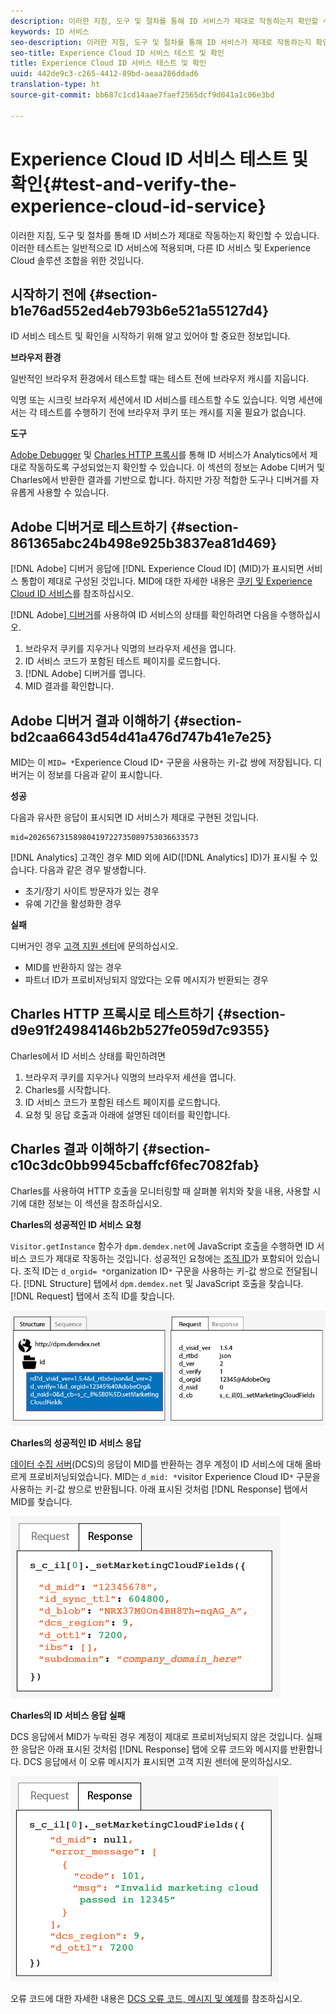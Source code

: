 ```yaml
---
description: 이러한 지침, 도구 및 절차를 통해 ID 서비스가 제대로 작동하는지 확인할 수 있습니다. 이러한 테스트는 일반적으로 ID 서비스에 적용되며, 다른 ID 서비스 및 Experience Cloud 솔루션 조합을 위한 것입니다.
keywords: ID 서비스
seo-description: 이러한 지침, 도구 및 절차를 통해 ID 서비스가 제대로 작동하는지 확인할 수 있습니다. 이러한 테스트는 일반적으로 ID 서비스에 적용되며, 다른 ID 서비스 및 Experience Cloud 솔루션 조합을 위한 것입니다.
seo-title: Experience Cloud ID 서비스 테스트 및 확인
title: Experience Cloud ID 서비스 테스트 및 확인
uuid: 442de9c3-c265-4412-89bd-aeaa286ddad6
translation-type: ht
source-git-commit: bb687c1cd14aae7faef2565dcf9d041a1c06e3bd

---
```



# Experience Cloud ID 서비스 테스트 및 확인{#test-and-verify-the-experience-cloud-id-service}

이러한 지침, 도구 및 절차를 통해 ID 서비스가 제대로 작동하는지 확인할 수 있습니다. 이러한 테스트는 일반적으로 ID 서비스에 적용되며, 다른 ID 서비스 및 Experience Cloud 솔루션 조합을 위한 것입니다.

## 시작하기 전에 {#section-b1e76ad552ed4eb793b6e521a55127d4}

ID 서비스 테스트 및 확인을 시작하기 위해 알고 있어야 할 중요한 정보입니다.

**브라우저 환경**

일반적인 브라우저 환경에서 테스트할 때는 테스트 전에 브라우저 캐시를 지웁니다.

익명 또는 시크릿 브라우저 세션에서 ID 서비스를 테스트할 수도 있습니다. 익명 세션에서는 각 테스트를 수행하기 전에 브라우저 쿠키 또는 캐시를 지울 필요가 없습니다.

**도구**

[Adobe Debugger](https://marketing.adobe.com/resources/help/ko_KR/sc/implement/debugger.html) 및 [Charles HTTP 프록시](https://www.charlesproxy.com/)를 통해 ID 서비스가 Analytics에서 제대로 작동하도록 구성되었는지 확인할 수 있습니다. 이 섹션의 정보는 Adobe 디버거 및 Charles에서 반환한 결과를 기반으로 합니다. 하지만 가장 적합한 도구나 디버거를 자유롭게 사용할 수 있습니다.

## Adobe 디버거로 테스트하기 {#section-861365abc24b498e925b3837ea81d469}

[!DNL Adobe] 디버거 응답에 [!DNL Experience Cloud ID] (MID)가 표시되면 서비스 통합이 제대로 구성된 것입니다. MID에 대한 자세한 내용은 [쿠키 및 Experience Cloud ID 서비스](../mcvid-introduction/mcvid-cookies.md)를 참조하십시오.

[!DNL Adobe][ 디버거](https://marketing.adobe.com/resources/help/ko_KR/sc/implement/debugger.html)를 사용하여 ID 서비스의 상태를 확인하려면 다음을 수행하십시오.

1. 브라우저 쿠키를 지우거나 익명의 브라우저 세션을 엽니다.
1. ID 서비스 코드가 포함된 테스트 페이지를 로드합니다.
1. [!DNL Adobe] 디버거를 엽니다.
1. MID 결과를 확인합니다.

## Adobe 디버거 결과 이해하기 {#section-bd2caa6643d54d41a476d747b41e7e25}

MID는 이 `MID= *`Experience Cloud ID`*` 구문을 사용하는 키-값 쌍에 저장됩니다. 디버거는 이 정보를 다음과 같이 표시합니다.

**성공**

다음과 유사한 응답이 표시되면 ID 서비스가 제대로 구현된 것입니다.

```
mid=20265673158980419722735089753036633573
```

[!DNL Analytics] 고객인 경우 MID 외에 AID([!DNL Analytics] ID)가 표시될 수 있습니다. 다음과 같은 경우 발생합니다.

* 초기/장기 사이트 방문자가 있는 경우
* 유예 기간을 활성화한 경우

**실패**

디버거인 경우 [고객 지원 센터](https://helpx.adobe.com/kr/marketing-cloud/contact-support.html)에 문의하십시오.

* MID를 반환하지 않는 경우
* 파트너 ID가 프로비저닝되지 않았다는 오류 메시지가 반환되는 경우

## Charles HTTP 프록시로 테스트하기 {#section-d9e91f24984146b2b527fe059d7c9355}

Charles에서 ID 서비스 상태를 확인하려면

1. 브라우저 쿠키를 지우거나 익명의 브라우저 세션을 엽니다.
1. Charles를 시작합니다.
1. ID 서비스 코드가 포함된 테스트 페이지를 로드합니다.
1. 요청 및 응답 호출과 아래에 설명된 데이터를 확인합니다.

## Charles 결과 이해하기 {#section-c10c3dc0bb9945cbaffcf6fec7082fab}

Charles를 사용하여 HTTP 호출을 모니터링할 때 살펴볼 위치와 찾을 내용, 사용할 시기에 대한 정보는 이 섹션을 참조하십시오.

**Charles의 성공적인 ID 서비스 요청**

`Visitor.getInstance` 함수가 `dpm.demdex.net`에 JavaScript 호출을 수행하면 ID 서비스 코드가 제대로 작동하는 것입니다. 성공적인 요청에는 [조직 ID](../mcvid-reference/mcvid-requirements.md#section-a02f537129a64ffbb690d5738d360c26)가 포함되어 있습니다. 조직 ID는 `d_orgid= *`organization ID`*` 구문을 사용하는 키-값 쌍으로 전달됩니다. [!DNL Structure] 탭에서 `dpm.demdex.net` 및 JavaScript 호출을 찾습니다. [!DNL Request] 탭에서 조직 ID를 찾습니다.

![](assets/charles_request.png)

**Charles의 성공적인 ID 서비스 응답**

[데이터 수집 서버](https://marketing.adobe.com/resources/help/ko_KR/aam/c_compcollect.html)(DCS)의 응답이 MID를 반환하는 경우 계정이 ID 서비스에 대해 올바르게 프로비저닝되었습니다. MID는 `d_mid: *`visitor Experience Cloud ID`*` 구문을 사용하는 키-값 쌍으로 반환됩니다. 아래 표시된 것처럼 [!DNL Response] 탭에서 MID를 찾습니다.

![](assets/charles_response_success.png)

**Charles의 ID 서비스 응답 실패**

DCS 응답에서 MID가 누락된 경우 계정이 제대로 프로비저닝되지 않은 것입니다. 실패한 응답은 아래 표시된 것처럼 [!DNL Response] 탭에 오류 코드와 메시지를 반환합니다. DCS 응답에서 이 오류 메시지가 표시되면 고객 지원 센터에 문의하십시오.

![](assets/charles_response_unsuccessful.png)

오류 코드에 대한 자세한 내용은 [DCS 오류 코드, 메시지 및 예제](https://marketing.adobe.com/resources/help/ko_KR/aam/dcs_error_codes.html)를 참조하십시오.
